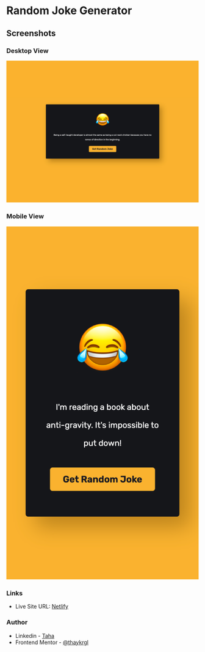 # Random Joke Generator

## Screenshots

### Desktop View
<img src="./images/desktop.png" alt="">

### Mobile View
<img src="./images/mobile.png" alt="">

### Links
- Live Site URL: [Netlify](https://notifications-page-frontend-mentor.netlify.app/)

### Author

- Linkedin - [Taha](https://www.linkedin.com/in/tahaaykiroglu)
- Frontend Mentor - [@thaykrgl](https://www.frontendmentor.io/profile/thaykrgl)
